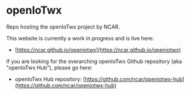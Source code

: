 # openIoTwx

Repo hosting the openIoTwx project by NCAR.

This website is currently a work in progress and is live here:

* [https://ncar.github.io/openiotwx](https://ncar.github.io/openiotwx)


If you are looking for the overarching openIoTwx Github repository (aka "openIoTwx Hub"), please go here:

* openIoTwx Hub repository: [https://github.com/ncar/openiotwx-hub](https://github.com/ncar/openiotwx-hub)






